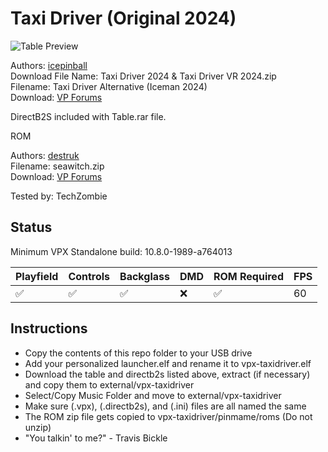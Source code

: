 # Taxi Driver (Original 2024)

![Table Preview](https://vpuniverse.com/screenshots/monthly_2024_06/TaxiDriver(Playfield).png.6da7b255d0fb47ca9c2bc37bf609a493.png)

Authors: [icepinball](https://vpuniverse.com/profile/4306-icepinball/)  
Download File Name: Taxi Driver 2024 & Taxi Driver VR 2024.zip  
Filename: Taxi Driver Alternative (Iceman 2024)  
Download: [VP Forums](https://vpuniverse.com/files/file/20593-reskin-taxi-driver-100-reskin-taxi-driver-vr-version-2024/)

DirectB2S included with Table.rar file. 

ROM

Authors: [destruk](https://www.vpforums.org/index.php?showuser=5)  
Filename: seawitch.zip  
Download: [VP Forums](https://www.vpforums.org/index.php?app=downloads&showfile=742)

Tested by: TechZombie

## Status 

Minimum VPX Standalone build: 10.8.0-1989-a764013

| Playfield | Controls | Backglass | DMD | ROM Required | FPS | 
|-----------|----------|-----------|-----|--------------|-----|
| :white_check_mark: | :white_check_mark: | :white_check_mark: | :x: | :white_check_mark: | 60 |

## Instructions

- Copy the contents of this repo folder to your USB drive
- Add your personalized launcher.elf and rename it to vpx-taxidriver.elf
- Download the table and directb2s listed above, extract (if necessary) and copy them to external/vpx-taxidriver
- Select/Copy Music Folder and move to external/vpx-taxidriver
- Make sure (.vpx), (.directb2s), and (.ini) files are all named the same
- The ROM zip file gets copied to vpx-taxidriver/pinmame/roms (Do not unzip)
- "You talkin' to me?" - Travis Bickle
